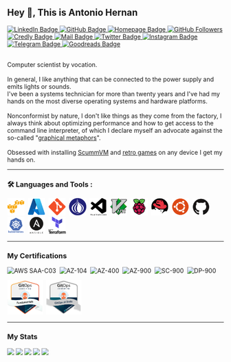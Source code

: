 ## Hey 👋, This is Antonio Hernan

<div id="badges">
<a href="https://www.linkedin.com/in/antoniohernan/">
 <img src="https://img.shields.io/badge/-antoniohernan-0072b1?style=flat&logo=Linkedin&logoColor=white" alt="LinkedIn Badge"/>
</a>
<a href="https://www.github.com/antoniohernan/">
 <img src="https://img.shields.io/badge/-antoniohernan-grey?style=flat&logo=github&logoColor=white" alt="GitHub Badge"/>
</a>
<a href="https://pruebadeconcepto.es/">
 <img src="https://img.shields.io/badge/prueba%20de%20concepto.es-web-blue?style=flat" alt="Homepage Badge"/>
</a>
<a href="https://img.shields.io/github/followers/antoniohernan?style=social">
 <img src="https://img.shields.io/github/followers/antoniohernan?style=social" alt="GitHub Followers"/>
</a>
<a href="https://www.credly.com/users/antonio-j-hernan-obispo/badges">
 <img src="https://img.shields.io/badge/-Credly-green?logo=credly&logoColor=white" alt="Credly Badge"/>
</a>
<a href="mailto:antonio.hernan@protonmail.com">
 <img src="https://img.shields.io/badge/-antonio.hernan@protonmail.com-c14438?style=flat&logo=Gmail&logoColor=white" alt="Mail Badge"/>
</a>
<a href="https://www.twitter.com/ah3rn4n/">
 <img src="https://img.shields.io/badge/-ah3rn4n-00acee?style=flat&logo=twitter&logoColor=white" alt="Twitter Badge"/>
</a>
<a href="https://www.instagram.com/ah3rn4n/">
 <img src="https://img.shields.io/badge/-Instagram-c14438?logo=instagram&logoColor=white" alt="Instagram Badge"/>
</a>
<a href="https://t.me/ahernanob">
 <img src="https://img.shields.io/badge/-Telegram-blue?logo=telegram&logoColor=white" alt="Telegram Badge"/>
</a>
<a href="https://www.goodreads.com/ah3rn4n">
 <img src="https://img.shields.io/badge/-Goodreads-red?logo=goodreads&logoColor=white" alt="Goodreads Badge"/>
</a>
</div> <br>

Computer scientist by vocation.<br><br>
In general, I like anything that can be connected to the power supply and emits lights or sounds.<br>
I've been a systems technician for more than twenty years and I've had my hands on the most diverse operating systems and hardware platforms.<br><br>
Nonconformist by nature, I don't like things as they come from the factory, I always think about optimizing performance and how to get access to the command line interpreter, of which I declare myself an advocate against the so-called "<a href='https://en.wikipedia.org/wiki/In_the_Beginning..._Was_the_Command_Line' target=_blank><u>graphical metaphors</u></a>". <br><br>
Obsessed with installing <a href='https://www.scummvm.org/' target=_blank><u>ScummVM</u></a> and <a href='https://en.wikipedia.org/wiki/Monkey_Island' target=_blank><u>retro games</u></a> on any device I get my hands on.

---

### :hammer_and_wrench: Languages and Tools :
<div>
  <img src="https://github.com/devicons/devicon/blob/master/icons/amazonwebservices/amazonwebservices-original.svg" title="AWS" alt="AWS" width="40" height="40"/>&nbsp;
  <img src="https://github.com/devicons/devicon/blob/master/icons/azure/azure-original.svg" title="AZURE" alt="AZURE" width="40" height="40"/>&nbsp;
  <img src="https://github.com/devicons/devicon/blob/master/icons/git/git-original.svg" title="Git" **alt="Git" width="40" height="40"/>&nbsp;
  <img src="https://github.com/devicons/devicon/blob/master/icons/perl/perl-original.svg" title="Perl" **alt="Perl" width="40" height="40"/>&nbsp;
  <img src="https://github.com/devicons/devicon/blob/master/icons/vscode/vscode-plain-wordmark.svg" title="Vscode" **alt="Vscode" width="40" height="40"/>&nbsp;  
  <img src="https://github.com/devicons/devicon/blob/master/icons/vim/vim-original.svg" title="Vim" **alt="Vim" width="40" height="40"/>&nbsp; 
  <img src="https://github.com/devicons/devicon/blob/master/icons/raspberrypi/raspberrypi-original.svg" title="RaspberryPi" **alt="RaspberryPi" width="40" height="40"/>&nbsp;
  <img src="https://github.com/devicons/devicon/blob/master/icons/redhat/redhat-original.svg" title="RedHat" **alt="RedHat" width="40" height="40"/>&nbsp;
  <img src="https://github.com/devicons/devicon/blob/master/icons/ubuntu/ubuntu-plain.svg" title="Ubuntu" **alt="Ubuntu" width="40" height="40"/>&nbsp;
  <img src="https://github.com/devicons/devicon/blob/master/icons/github/github-original.svg" title="GitHub" **alt="GitHub" width="40" height="40"/>&nbsp;
  <img src="https://github.com/devicons/devicon/blob/master/icons/kubernetes/kubernetes-plain-wordmark.svg" title="K8S" **alt="K8S" width="40" height="40"/>&nbsp;
  <img src="https://github.com/devicons/devicon/blob/master/icons/ansible/ansible-plain-wordmark.svg" title="Ansible" **alt="Ansible" width="40" height="40"/>&nbsp;
  <img src="https://github.com/devicons/devicon/blob/master/icons/terraform/terraform-original-wordmark.svg" title="Terraform" **alt="Terraform" width="40" height="40"/>
   
</div>

--- 

### My Certifications

<img src="https://images.credly.com/size/340x340/images/0e284c3f-5164-4b21-8660-0d84737941bc/image.png" title="AWS SAA-C03" alt="AWS SAA-C03" with="80" height="80"/>&nbsp;
<img src="https://images.credly.com/size/340x340/images/336eebfc-0ac3-4553-9a67-b402f491f185/azure-administrator-associate-600x600.png" title="AZU AZ-104" alt="AZ-104" with="80" height="80"/>&nbsp;
<img src="https://images.credly.com/size/340x340/images/c3ab66f8-5d59-4afa-a6c2-0ba30a1989ca/CERT-Expert-DevOps-Engineer-600x600.png" title="AZU AZ-400" alt="AZ-400" with="80" height="80"/>&nbsp;
<img src="https://images.credly.com/size/340x340/images/be8fcaeb-c769-4858-b567-ffaaa73ce8cf/image.png" title="AZU AZ-900" alt="AZ-900" with="80" height="80"/>&nbsp;
<img src="https://images.credly.com/size/340x340/images/fc1352af-87fa-4947-ba54-398a0e63322e/security-compliance-and-identity-fundamentals-600x600.png" title="AZU SC-900" alt="SC-900" with="80" height="80"/>&nbsp;
<img src="https://images.credly.com/size/340x340/images/70eb1e3f-d4de-4377-a062-b20fb29594ea/azure-data-fundamentals-600x600.png" title="AZU DP-900" alt="DP-900" with="80" height="80"/>

<img src="images/gitops_level1.png" title="GITOPS_LVL1" alt="GITOPS_LVL1" with="80" height="80"/>&nbsp;
<img src="images/gitops_scalelevel2.png" title="GITOPS_LVL2" alt="GITOPS_LVL2" with="80" height="80"/>

---

### My Stats
![](https://github-profile-summary-cards.vercel.app/api/cards/profile-details?username=antoniohernan&theme=github)
![](https://github-profile-summary-cards.vercel.app/api/cards/repos-per-language?username=antoniohernan&theme=github)
![](https://github-profile-summary-cards.vercel.app/api/cards/most-commit-language?username=antoniohernan&theme=github)
![](https://github-profile-summary-cards.vercel.app/api/cards/stats?username=antoniohernan&theme=github)
![](https://github-profile-summary-cards.vercel.app/api/cards/productive-time?username=antoniohernan&theme=github)

